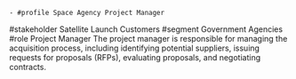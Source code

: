     - #profile Space Agency Project Manager
  #stakeholder Satellite Launch Customers
  #segment Government Agencies
  #role Project Manager
  The project manager is responsible for managing the acquisition process, including identifying potential suppliers, issuing requests for proposals (RFPs), evaluating proposals, and negotiating contracts.

